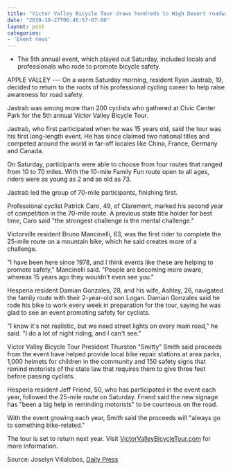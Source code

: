 ```yaml
---
title: "Victor Valley Bicycle Tour draws hundreds to High Desert roadways"
date: "2019-10-27T06:46:57-07:00"
layout: post
categories:
- 'Event news'
---
```


- The 5th annual event, which played out Saturday, included locals and professionals who rode to promote bicycle safety.

APPLE VALLEY --- On a warm Saturday morning, resident Ryan Jastrab, 19, decided to return to the roots of his professional cycling career to help raise awareness for road safety.

Jastrab was among more than 200 cyclists who gathered at Civic Center Park for the 5th annual Victor Valley Bicycle Tour.

Jastrab, who first participated when he was 15 years old, said the tour was his first long-length event. He has since claimed two national titles and competed around the world in far-off locales like China, France, Germany and Canada.

On Saturday, participants were able to choose from four routes that ranged from 10 to 70 miles. With the 10-mile Family Fun route open to all ages, riders were as young as 2 and as old as 73.

Jastrab led the group of 70-mile participants, finishing first.

Professional cyclist Patrick Caro, 49, of Claremont, marked his second year of competition in the 70-mile route. A previous state title holder for best time, Caro said "the strongest challenge is the mental challenge."

Victorville resident Bruno Mancinelli, 63, was the first rider to complete the 25-mile route on a mountain bike, which he said creates more of a challenge.

"I have been here since 1978, and I think events like these are helping to promote safety," Mancinelli said. "People are becoming more aware, whereas 15 years ago they wouldn't even see you."

Hesperia resident Damian Gonzales, 28, and his wife, Ashley, 26, navigated the family route with their 2-year-old son Logan. Damian Gonzales said he rode his bike to work every week in preparation for the tour, saying he was glad to see an event promoting safety for cyclists.

"I know it's not realistic, but we need street lights on every main road," he said. "I do a lot of night riding, and I can't see."

Victor Valley Bicycle Tour President Thurston "Smitty" Smith said proceeds from the event have helped provide local bike repair stations at area parks, 1,000 helmets for children in the community and 150 safety signs that remind motorists of the state law that requires them to give three feet before passing cyclists.

Hesperia resident Jeff Friend, 50, who has participated in the event each year, followed the 25-mile route on Saturday. Friend said the new signage has "been a big help in reminding motorists" to be courteous on the road.

With the event growing each year, Smith said the proceeds will "always go to something bike-related."

The tour is set to return next year. Visit [VictorValleyBicycleTour.com](http://www.victorvalleybicycletour.com) for more information.

Source: Joselyn Villalobos, [Daily Press](https://www.vvdailypress.com)
